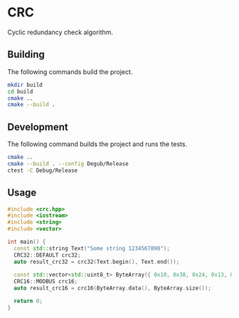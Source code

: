 # CRC
Cyclic redundancy check algorithm.

## Building

The following commands build the project.

```bash
mkdir build
cd build
cmake ..
cmake --build .
```

## Development

The following command builds the project and
runs the tests.

```bash
cmake ..
cmake --build . --config Degub/Release
ctest -C Debug/Release
```

## Usage

```cpp
#include <crc.hpp>
#include <iostream>
#include <string>
#include <vector>

int main() {
  const std::string Text("Some string 1234567890");
  CRC32::DEFAULT crc32;
  auto result_crc32 = crc32(Text.begin(), Text.end());
  
  const std::vector<std::uint8_t> ByteArray({ 0x10, 0x38, 0x24, 0x13, 0x75, 0x63, 0x1, 0x0, 0x58 });
  CRC16::MODBUS crc16;
  auto result_crc16 = crc16(ByteArray.data(), ByteArray.size());

  return 0;
}
```